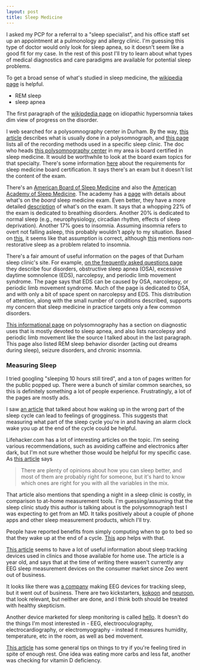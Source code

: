 ```yaml
---
layout: post
title: Sleep Medicine 
---
```


I asked my PCP for a referral to a "sleep specialist", and his office staff set up an appointment at a pulmonology and allergy clinic. I'm guessing this type of doctor would only look for sleep apnea, so it doesn't seem like a good fit for my case. In the rest of this post I'll try to learn about what types of medical diagnostics and care paradigms are available for potential sleep problems.

To get a broad sense of what's studied in sleep medicine, the [wikipedia page](https://en.wikipedia.org/wiki/Sleep_medicine) is helpful. 

* REM sleep
* sleep apnea

The first paragraph of the [wikipdedia page](https://en.wikipedia.org/wiki/Idiopathic_hypersomnia) on idiopathic hypersomnia takes dim view of progress on the disorder.

I web searched for a polysomnography center in Durham. By the way, [this article](http://sleepjunkies.com/features/the-ultimate-guide-to-sleep-tracking/) describes what is usually done in a polysomnograph, and [this page](http://kironsleep.com/?page_id=141) lists all of the recording methods used in a specific sleep clinic. The doc who heads [this polysomnography center](http://kironsleep.com/) in my area is board certified in sleep medicine. It would be worthwhile to look at the board exam topics for that specialty. There's some information [here](http://www.aasmnet.org/resources/pdf/bsmguidelines.pdf) about the requirements for sleep medicine board certification. It says there's an exam but it doesn't list the content of the exam.

There's an [American Board of Sleep Medicine](http://www.absm.org/sleepmedicinespecialty.aspx) and also the [American Academy of Sleep Medicine](http://www.aasmnet.org/aboutaasm.aspx). The academy has a [page](http://www.aasmnet.org/boardreview.aspx) with details about what's on the *board* sleep medicine exam. Even better, they have a more detailed [description](http://www.aasmnet.org/Resources/pdf/2015ExamBlueprint.pdf) of what's on the exam. It says that a whopping 22% of the exam is dedicated to breathing disorders. Another 20% is dedicated to normal sleep (e.g., neurophysiology, circadian rhythm, effects of sleep deprivation). Another 17% goes to insomnia. Assuming insomnia refers to overt not falling asleep, this probably wouldn't apply to my situation. Based on [this](https://sleepfoundation.org/insomnia/content/what-are-different-types-insomnia), it seems like that assumption is correct, although [this](http://www.aasmnet.org/resources/factsheets/insomnia.pdf) mentions non-restorative sleep as a problem related to insomnia.  

There's a fair amount of useful information on the pages of that Durham sleep clinic's site. For example, [on the frequently asked questions page](http://kironsleep.com/?page_id=100) they describe four disorders, obstructive sleep apnea (OSA), excessive daytime somnolence (EDS), narcolepsy, and periodic limb movement syndrome. The page says that EDS can be caused by OSA, narcolepsy, or periodic limb movement syndrome. Much of the page is dedicated to OSA, and with only a bit of space spent on narcolepsy and EDS. This distribution of attention, along with the small number of conditions described, supports my concern that sleep medicine in practice targets only a few common disorders.

[This informational page](http://www.healthline.com/health/polysomnography#Overview1) on polysomnography has a section on diagnostic uses that is mostly devoted to sleep apnea, and also lists narcolepsy and periodic limb movement like the source I talked about in the last paragraph. This page also listed REM sleep behavior disorder (acting out dreams during sleep), seizure disorders, and chronic insomnia.  


### Measuring Sleep 
I tried googling "sleeping 10 hours still tired", and a ton of pages written for the public popped up. There were a bunch of similar common searches, so this is definitely something a lot of people experience. Frustratingly, a lot of the pages are mostly ads. 

I saw [an article](http://www.huffingtonpost.com/2015/03/16/tired-after-long-sleep_n_6800880.html) that talked about how waking up in the wrong part of the sleep cycle can lead to feelings of grogginess. This suggests that measuring what part of the sleep cycle you're in and having an alarm clock wake you up at the end of the cycle could be helpful. 

Lifehacker.com has a lot of interesting articles on the topic. I'm seeing various recommendations, such as avoiding caffeine and electronics after dark, but I'm not sure whether those would be helpful for my specific case. As [this article](http://lifehacker.com/5828581/how-i-achieved-better-sleep-with-the-help-of-technology) says

> There are plenty of opinions about how you can sleep better, and most of them are probably right for someone, but it's hard to know which ones are right for you with all the variables in the mix.

That article also mentions that spending a night in a sleep clinic is costly, in comparison to at-home measurement tools. I'm guessing/assuming that the sleep clinic study this author is talking about is the polysomnograph test I was expecting to get from an MD. It talks positively about a couple of phone apps and other sleep measurement products, which I'll try.

People have reported benefits from simply computing when to go to bed so that they wake up at the end of a cycle. [This](https://www.reddit.com/r/InternetIsBeautiful/comments/3k3agq/sleepytime_site_that_helps_you_figure_out_when_to/) app helps with that.

[This article](http://sleepjunkies.com/features/the-ultimate-guide-to-sleep-tracking/) seems to have a lot of useful information about sleep tracking devices used in clinics and those available for home use. The article is a year old, and says that at the time of writing there wasen't currently any EEG sleep measurement devices on the consumer market since Zeo went out of business.

It looks like there was [a company](https://en.wikipedia.org/wiki/Zeo,_Inc.) making EEG devices for tracking sleep, but it went out of business. There are two kickstarters, [kokoon](https://kokoon.io/) and [neuroon](https://neuroon.com/), that look relevant, but neither are done, and I think both should be treated with healthy skepticism.

Another device marketed for sleep monitoring is called [hello](https://hello.is/?gclid=Cj0KEQiAn8i0BRDur-HV1PCTy4UBEiQAPuFr9DNLPDJwUk5TIZo1hrjSnENsVU54oh_t6fVnvnDznSIaAoFh8P8HAQ). It doesn't do the things I'm most interested in - EEG, electrooculography, electrocardiography, or electromyography - instead it measures humidity, temperature, etc in the room, as well as bed movement.

[This article](http://lifehacker.com/why-am-i-so-tired-all-the-time-even-when-i-get-enough-s-513134992) has some general tips on things to try if you're feeling tired in spite of enough rest. One idea was eating more carbs and less fat, another was checking for vitamin D deficiency.

